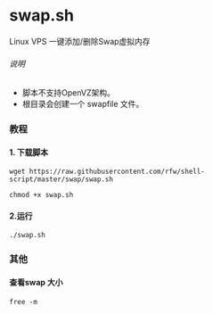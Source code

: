 # swap.sh

Linux VPS 一键添加/删除Swap虚拟内存

###### 说明
* 脚本不支持OpenVZ架构。
* 根目录会创建一个 swapfile 文件。

### 教程

#### 1. 下载脚本

```
wget https://raw.githubusercontent.com/rfw/shell-script/master/swap/swap.sh

chmod +x swap.sh
```

#### 2.运行

```
./swap.sh
```

### 其他

#### 查看swap 大小

```
free -m
```


